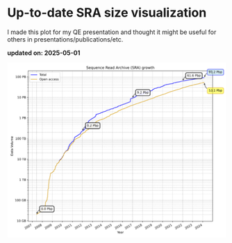 # Up-to-date SRA size visualization

I made this plot for my QE presentation and thought it might be useful for others in presentations/publications/etc.

**updated on: 2025-05-01**


![SRA Data Growth](sra_data_growth.png)